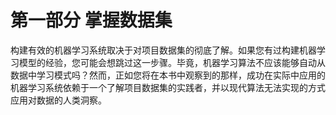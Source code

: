 # 第一部分 掌握数据集

构建有效的机器学习系统取决于对项目数据集的彻底了解。如果您有过构建机器学习模型的经验，您可能会想跳过这一步骤。毕竟，机器学习算法不应该能够自动从数据中学习模式吗？然而，正如您将在本书中观察到的那样，成功在实际中应用的机器学习系统依赖于一个了解项目数据集的实践者，并以现代算法无法实现的方式应用对数据的人类洞察。

